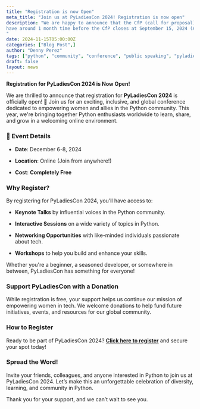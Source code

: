 ```yaml
---
title: "Registration is now Open"
meta_title: "Join us at PyLadiesCon 2024! Registration is now open"
description: "We are happy to announce that the CfP (call for proposal) of PyLadies Con is now live! You 
have around 1 month time before the CfP closes at September 15, 2024 (Anywhere on Earth.) So if you have any good ideas, great ideas, or awesome ideas, please start writing a proposal, we would like to hear from you.
"
date: 2024-11-15T05:00:00Z
categories: ["Blog Post",]
author: "Denny Perez"
tags: ["python", "community", "conference", "public speaking", "pyladies"]
draft: false
layout: news
---
```


**Registration for PyLadiesCon 2024 is Now Open!**

We are thrilled to announce that registration for **PyLadiesCon 2024** is officially open!
🎉 Join us for an exciting, inclusive, and global conference dedicated to empowering women and allies in the Python community.
This year, we're bringing together Python enthusiasts worldwide to learn, share, and grow in a welcoming online environment.

### **📅 Event Details**

- **Date**: December 6-8, 2024

- **Location**: Online (Join from anywhere!)

- **Cost**: **Completely Free**

### **Why Register?**

By registering for PyLadiesCon 2024, you’ll have access to:

- **Keynote Talks** by influential voices in the Python community.

- **Interactive Sessions** on a wide variety of topics in Python.

- **Networking Opportunities** with like-minded individuals passionate about tech.

- **Workshops** to help you build and enhance your skills.

Whether you're a beginner, a seasoned developer, or somewhere in between, PyLadiesCon has something for everyone!

### **Support PyLadiesCon with a Donation**

While registration is free, your support helps us continue our mission of empowering women in tech. We welcome donations
to help fund future initiatives, events, and resources for our global community.

### **How to Register**

Ready to be part of PyLadiesCon 2024? **[Click here to register](https://pretix.eu/pyladiescon/2024/)** and secure your spot today!

### **Spread the Word!**

Invite your friends, colleagues, and anyone interested in Python to join us at
PyLadiesCon 2024. Let’s make this an unforgettable celebration of diversity, learning,
and community in Python.

Thank you for your support, and we can’t wait to see you.
